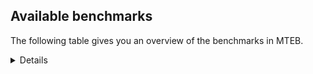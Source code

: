 ## Available benchmarks
The following table gives you an overview of the benchmarks in MTEB.

<details>

<!-- This allows the table to be autogenerated in the future: -->
<!-- BENCHMARKS TABLE START -->

| Name | Leaderboard name | # Tasks | Task Types | Domains | Languages |
|------|------------------|---------|------------|---------|-----------|
| [BEIR](https://arxiv.org/abs/2104.08663) | BEIR | 15 | Retrieval: 15 | [Written, Academic, News, Financial, Blog, Social, Encyclopaedic, Programming, Web, Government, Non-fiction, Medical, Reviews] | eng |
| [BEIR-NL](https://arxiv.org/abs/2412.08329) | BEIR-NL | 15 | Retrieval: 15 | [Written, Academic, Encyclopaedic, Web, Non-fiction, Medical] | nld |
| [BRIGHT](https://brightbenchmark.github.io/) | BRIGHT | 1 | Retrieval: 1 | [Non-fiction, Written] | eng |
| [BRIGHT (long)](https://brightbenchmark.github.io/) | BRIGHT (long) | 1 | Retrieval: 1 | [Non-fiction, Written] | eng |
| [BuiltBench(eng)](https://arxiv.org/abs/2411.12056) | BuiltBench(eng) | 4 | Clustering: 2, Retrieval: 1, Reranking: 1 | [Engineering, Written] | eng |
| [ChemTEB](https://arxiv.org/abs/2412.00532) | Chemical | 27 | BitextMining: 1, Classification: 17, Clustering: 2, PairClassification: 5, Retrieval: 2 | [Chemistry] | eng,ces,por,spa,hin,kor,jpn,tur,zho,fra,nld,msa,deu |
| [CoIR](https://github.com/CoIR-team/coir) | Code Information Retrieval | 10 | Retrieval: 10 | [Programming, Written] | eng,ruby,php,sql,javascript,go,java,python,c++ |
| [CodeRAG](https://arxiv.org/abs/2406.14497) | CodeRAG | 4 | Reranking: 4 | [Programming] | python |
| [Encodechka](https://github.com/avidale/encodechka) | Encodechka | 7 | STS: 2, Classification: 4, PairClassification: 1 | [Written, News, Social, Web, Government, Non-fiction, Fiction] | rus |
| [FollowIR](https://arxiv.org/abs/2403.15246) | Instruction Following | 3 | InstructionRetrieval: 3 | [News, Written] | eng |
| [LongEmbed](https://arxiv.org/abs/2404.12096v2) | Long-context Retrieval | 6 | Retrieval: 6 | [Spoken, Written, Academic, Blog, Encyclopaedic, Non-fiction, Fiction] | eng |
| [MIEB(Img)](https://arxiv.org/abs/2504.10471) | Image only | 49 | Any2AnyRetrieval: 15, ImageClassification: 22, ImageClustering: 5, VisualSTS(eng): 5, VisualSTS(multi): 2 | [Scene, Spoken, Written, News, Blog, Social, Encyclopaedic, Web, Non-fiction, Medical, Reviews] | eng,deu,cmn,spa,pol,por,kor,ara,tur,fra,nld,rus,ita |
| [MIEB(Multilingual)](https://arxiv.org/abs/2504.10471) | Image-Text, Multilingual | 130 | ImageClassification: 22, ImageClustering: 5, ZeroShotClassification: 23, VisionCentricQA: 6, Compositionality: 7, VisualSTS(eng): 7, Any2AnyRetrieval: 45, DocumentUnderstanding: 10, Any2AnyMultilingualRetrieval: 3, VisualSTS(multi): 2 | [Scene, Spoken, Academic, Written, News, Blog, Social, Encyclopaedic, Constructed, Web, Non-fiction, Medical, Reviews] | dan,ces,ukr,ind,quz,hin,jpn,est,mri,tur,vie,fra,fas,heb,spa,por,ara,zho,tel,fil,cmn,rus,ell,deu,eng,ita,nor,pol,ron,swe,hun,swa,bul,hrv,kor,tha,fin,ben,nld |
| [MIEB(eng)](https://arxiv.org/abs/2504.10471) | Image-Text, English | 125 | ImageClassification: 22, ImageClustering: 5, ZeroShotClassification: 23, VisionCentricQA: 6, Compositionality: 7, VisualSTS(eng): 7, Any2AnyRetrieval: 45, DocumentUnderstanding: 10 | [Scene, Spoken, Academic, Written, News, Blog, Social, Encyclopaedic, Constructed, Web, Non-fiction, Medical, Reviews] | eng |
| [MIEB(lite)](https://arxiv.org/abs/2504.10471) | Image-Text, Lite | 51 | ImageClassification: 8, ImageClustering: 2, ZeroShotClassification: 7, VisionCentricQA: 5, Compositionality: 6, VisualSTS(eng): 2, VisualSTS(multi): 2, Any2AnyRetrieval: 11, DocumentUnderstanding: 6, Any2AnyMultilingualRetrieval: 2 | [Scene, Spoken, Academic, Written, News, Blog, Social, Encyclopaedic, Web, Non-fiction, Medical, Reviews] | dan,ces,ukr,ind,quz,hin,jpn,est,mri,tur,vie,fra,fas,heb,spa,por,ara,tel,zho,fil,cmn,rus,ell,deu,eng,pol,ita,nor,ron,swe,hun,swa,bul,hrv,kor,tha,fin,ben,nld |
| [MINERSBitextMining](https://arxiv.org/pdf/2406.07424) | MINERSBitextMining | 7 | BitextMining: 7 | [Social, Written, Reviews] | dan,ces,kaz,srp,mui,mad,ber,cym,lat,arq,bre,mak,swh,isl,fry,est,epo,tur,fra,dsb,lfn,fao,heb,ina,nds,bjn,cha,oci,uig,xho,ceb,kat,yid,aze,gsw,eus,nno,abs,tuk,ukr,glg,kab,urd,mal,khm,gla,arz,uzb,jpn,tzl,vie,hye,bug,orv,tgl,mhr,gle,por,bhp,bbc,zsm,ell,swe,kur,kor,tha,ben,bos,nov,kzj,yue,swg,min,max,ind,hsb,pms,nob,awa,lit,hin,ido,mon,tel,rus,sun,deu,ita,nij,afr,csb,hun,rej,bul,wuu,pcm,fin,bel,ang,cor,slk,hau,mkd,tam,cbk,dtp,bew,jav,spa,sqi,slv,ara,cat,yor,ast,cmn,mar,lvs,eng,pol,ron,ibo,pes,ace,hrv,ile,tat,pam,war,amh,ban,nld |
| MTEB(Code, v1) | Code | 12 | Retrieval: 12 | [Programming, Written] | eng,ruby,rust,scala,swift,php,sql,javascript,typescript,c,go,java,python,shell,c++ |
| MTEB(Europe, v1) | European | 74 | BitextMining: 7, Classification: 21, Clustering: 8, Retrieval: 15, InstructionRetrieval: 3, MultilabelClassification: 2, PairClassification: 6, Reranking: 3, STS: 9 | [Financial, Subtitles, Constructed, Legal, Web, Non-fiction, Religious, Medical, Reviews, Spoken, Written, Encyclopaedic, Academic, Blog, Programming, Fiction, News, Social, Government] | dan,eus,nno,ces,slk,nob,lit,isl,mlt,est,fra,lav,fao,gle,por,spa,slv,ell,pol,eng,ita,deu,ron,swe,hun,bul,hrv,rom,fin,nld |
| MTEB(Indic, v1) | Indic | 23 | BitextMining: 4, Clustering: 1, Classification: 13, PairClassification: 1, Retrieval: 2, Reranking: 1, STS: 1 | [Spoken, Written, News, Social, Encyclopaedic, Constructed, Legal, Web, Government, Non-fiction, Religious, Fiction, Reviews] | asm,mai,bho,san,gbm,raj,ory,urd,mal,doi,mup,nep,awa,pan,gom,tam,hin,npi,mni,hne,kas,brx,sat,mwr,bod,tel,bgc,mar,guj,boy,eng,kan,pus,ben,snd |
| MTEB(Law, v1) | Legal | 8 | Retrieval: 8 | [Written, Legal] | eng,zho,deu |
| MTEB(Medical, v1) | Medical | 12 | Retrieval: 9, Clustering: 2, Reranking: 1 | [Written, Academic, Web, Government, Non-fiction, Medical] | eng,spa,kor,ara,zho,vie,fra,cmn,rus,pol |
| MTEB(Multilingual, v1) | Multilingual | 132 | BitextMining: 13, Classification: 43, Clustering: 17, Retrieval: 18, InstructionRetrieval: 3, MultilabelClassification: 5, PairClassification: 11, Reranking: 6, STS: 16 | [Financial, Subtitles, Constructed, Legal, Web, Non-fiction, Religious, Medical, Reviews, Spoken, Written, Entertainment, Encyclopaedic, Academic, Blog, Programming, Fiction, News, Social, Government] | gdr,zpm,zpq,tte,kaz,pon,boa,pib,sus,pap,huv,wmw,doi,mup,mak,nbq,lgl,klv,buk,car,otn,etr,tca,fry,zas,knj,run,fra,kpg,ino,not,mni,wbp,mkj,dgz,mlh,pah,sat,ven,beu,mwr,bjn,tbo,mcp,nds,mbh,bnp,ncj,apr,oci,mle,crh,xho,zar,kze,ter,cnl,trc,piu,ziw,shi,kyc,ame,jae,abs,gvs,ndj,ura,raj,orm,bps,fuf,mal,nys,poh,cap,nus,tiw,mbc,kyf,zia,med,mph,caa,mca,smo,chf,meu,tue,mbl,mwe,tzl,glk,bkx,kmh,mkn,tbc,scn,zos,por,ruf,awk,bgt,mti,mxt,ztq,fil,apw,ptp,ell,arp,kur,sgb,nin,cot,zpo,tee,rom,xbi,bbr,mcb,ben,toc,adz,mhl,far,plu,snd,ote,sps,cpy,ltg,zpv,cpb,qvm,swg,min,dzo,kje,cbv,tbf,big,apb,ind,kek,quh,ssx,kbp,mkl,tum,sey,nep,atb,npl,pbt,box,xtd,gfk,bgs,geb,cpa,cax,nnq,hop,bam,blz,kaq,kqa,snn,chv,gnw,acu,kas,snc,bhl,soq,ido,sri,mop,swp,kwd,mon,emi,kiw,ctp,kpx,nna,zab,shp,afr,mig,swa,chq,cbs,for,ary,ang,aia,cof,udu,kmk,cor,acm,mek,gof,sgz,reg,sim,slk,cpc,nhe,pab,tbz,tuo,bss,isn,nuy,cub,kgf,bki,kpj,tuc,uzn,kvn,soy,cta,dji,tvk,twi,mri,ars,wnu,tof,tsn,rmy,aon,ian,snp,sua,ycn,bew,dtp,yad,rmc,cek,kpf,agg,myy,sqi,mco,mwc,grc,luo,lvs,ibo,fuh,abt,nde,hrv,ile,bhg,meq,wiv,zam,yby,kmr,hch,okv,dan,poe,cao,otm,bkq,cbi,mna,nqo,qwh,mad,lua,wrk,cjo,bjk,lat,eko,bmr,mwp,dov,cnt,ata,awb,isl,uli,tpz,est,azg,tur,kbc,row,lav,rai,mbb,wap,kkc,bsn,urt,rop,bod,hns,jao,anh,ded,myu,urw,cha,zao,sna,uig,taq,kan,kat,tke,zsr,yid,kac,mos,kue,kqw,pio,nii,uvl,eri,obo,cwe,gai,eus,ltz,asm,mih,zpz,gaz,tuk,mxb,ood,hla,grn,kwj,fon,qxo,wbi,yss,nwi,ewe,pan,yon,arz,amx,bjp,dhg,apn,wuv,bug,sbk,cbt,brx,mhr,gle,cso,kql,llg,bvr,mvn,ntj,aoi,fuc,aai,lmo,bem,amk,wro,klt,khk,kor,pag,hlt,bsj,abx,mir,aey,ydd,mau,yka,fij,msk,kms,nhw,bqc,kzj,pri,lww,cjv,gul,yuj,aby,aui,hsb,bkd,srq,msb,tgp,mjc,aer,met,taj,byr,seh,suz,mee,naf,dik,prf,bbb,quf,lbb,nya,are,cth,bzj,ngu,zca,rus,ikk,ita,agr,inb,tna,sot,hun,sin,rej,ubu,wnc,spm,lid,tso,dad,pcm,gvn,mam,knf,heg,mil,bzd,cop,sag,qul,gaw,cni,tzj,auc,qvs,gwi,kud,kea,nas,nab,lif,mit,khz,mpj,ebk,bqp,wal,tam,txu,krc,nch,arb,mgw,wim,poy,mxp,mic,bmh,nsn,fas,mxq,spl,alq,zav,zaj,dwy,ixl,slv,tku,zty,ban,zho,chz,maj,ast,eng,kdc,dob,dgc,knc,bco,gui,ace,vec,mpx,viv,war,pjt,plt,qve,cab,jac,jiv,tcz,nld,yal,ces,kmo,mux,crx,mui,bsp,qxn,djk,ttc,amu,att,wrs,xtm,ber,sja,ndg,tac,bjv,bre,zpc,kjs,xla,swh,sxb,xav,yaq,aka,cui,epo,mya,miz,mav,zpu,msy,nak,lfn,emp,heb,iou,bdd,rkb,cav,prs,bgc,kde,boj,mlg,ksd,bxh,zga,nyu,too,blw,haw,tpi,gsw,ssw,cbu,tfr,con,umb,zac,xnn,ken,uvh,kup,rug,ukr,esk,glg,kab,zap,dww,cjk,aeb,kmb,uzb,kpw,jpn,cmo,zpl,vie,hye,kvg,tmd,cak,nhu,nso,orv,shn,ksj,ubr,kmu,usp,yap,srd,nou,aoj,bhp,bbc,als,agm,acq,zsm,kbq,bea,mqj,rwo,kbm,msc,tha,fai,azz,div,aly,ppo,zyp,ake,nhr,ngp,bus,bos,kam,rro,san,knv,wed,byx,ong,azj,mey,tnk,pms,anv,mbs,nho,glv,aaz,npi,arn,bao,tyv,muy,nhy,tew,lac,mie,mks,taw,tnp,myw,apu,mps,jic,ncu,ncl,kik,sun,bch,guh,agu,deu,nij,tiy,usa,kmg,leu,mib,gym,wuu,ctu,pus,tif,ton,shj,kqc,wer,azb,cya,hbo,pma,xsi,wos,fin,apz,bvd,gah,bho,iws,ulk,poi,tcs,mcq,dgr,hau,omw,urb,lij,tgo,lcm,roo,msa,ons,waj,hmn,ksr,myk,sah,tav,lug,mcr,dah,yut,kyg,lao,amf,gam,uri,lin,spa,wsk,ajp,ayr,spp,srn,wiu,kyq,cat,chk,cle,yor,hub,cbr,hmo,qvz,mar,bef,pol,tim,wol,nor,hus,yle,khs,cme,pir,tat,wat,pam,bak,bmu,nlg,toj,ese,beo,mai,jni,yml,srp,gun,nss,szl,huu,acf,mpt,cut,nfa,cym,wln,kew,som,qvh,arq,csy,cac,hvn,dwr,hui,chd,gux,txq,hne,dsb,gdn,gvf,ssd,svk,fao,mox,aak,kwi,ina,tpt,vmy,qvn,gub,mbj,nif,mpp,dyu,lex,mag,ceb,gng,ign,tir,yva,zat,fuv,aze,enq,bmk,mva,kne,ape,nno,qup,otq,yaa,agn,hto,cgc,maa,ntu,sll,kdl,tlf,atg,snx,sue,urd,ikw,mcf,wmt,ffm,ntp,gla,khm,cco,gvc,tuf,apc,upv,zul,bzh,pao,qxh,tod,mqb,tos,quy,hat,tgl,amp,amn,tah,agd,kpr,yre,pwg,gyr,ckb,zad,guj,fue,cuk,cbc,swe,jvn,kos,gup,mto,mwf,nhg,tgk,agt,sab,mgc,nov,tet,yue,gbm,ssg,tzo,kqf,max,bjr,caf,nca,nob,zlm,bba,awa,kin,lit,ipi,nhi,crn,nop,hin,yrb,gom,mmo,gmv,mlp,dif,qub,noa,bjz,amm,smk,arl,kgk,nko,avt,xed,stp,tbg,mdy,faa,tnn,tel,mcd,mpm,ots,dop,kwf,boy,csb,qvw,bul,awx,kkl,rgu,zaw,msm,bel,amo,xon,bpr,lbk,ghs,mbt,cpu,ptu,qvc,auy,hix,lus,quc,vid,gnn,top,ory,zai,tdt,aom,mgh,gum,sny,tsw,mkd,kto,spy,cux,mzz,cuc,cbk,tpa,mlt,imo,pad,atd,mmx,sco,hot,yuw,kgp,nvm,pls,jav,lim,maq,guo,ktm,kbh,aso,fur,opm,ara,maz,djr,tnc,kiz,clu,tzm,cmn,kyz,srm,kon,ron,alp,daa,jid,ilo,pes,sbe,bon,amr,acr,aau,mio,sbs,amh,kir,zaa,aii |
| [MTEB(Scandinavian, v1)](https://kennethenevoldsen.github.io/scandinavian-embedding-benchmark/) | Scandinavian | 28 | BitextMining: 2, Classification: 13, Retrieval: 7, Clustering: 6 | [Spoken, Written, News, Blog, Social, Encyclopaedic, Legal, Web, Government, Non-fiction, Fiction, Reviews] | dan,nob,nno,swe,fao,isl |
| [MTEB(cmn, v1)](https://github.com/FlagOpen/FlagEmbedding/tree/master/research/C_MTEB) | Chinese | 32 | Retrieval: 8, Reranking: 4, PairClassification: 2, Clustering: 4, STS: 7, Classification: 7 | [Academic, Entertainment, Written, Financial, Government, Non-fiction, Medical] | cmn |
| [MTEB(deu, v1)](https://arxiv.org/html/2401.02709v1) | German | 19 | Classification: 6, Clustering: 4, PairClassification: 2, Reranking: 1, Retrieval: 4, STS: 2 | [Spoken, Written, News, Encyclopaedic, Legal, Web, Non-fiction, Reviews] | deu |
| MTEB(eng, v1) | English Legacy | 56 | Classification: 12, Retrieval: 15, Clustering: 11, Reranking: 4, STS: 10, PairClassification: 3, Summarization: 1 | [Spoken, Academic, Written, News, Financial, Blog, Social, Encyclopaedic, Programming, Web, Government, Non-fiction, Medical, Reviews] | eng |
| MTEB(eng, v2) | English | 41 | Retrieval: 10, Clustering: 8, Reranking: 2, STS: 9, Classification: 8, PairClassification: 3, Summarization: 1 | [Spoken, Academic, Written, News, Financial, Blog, Social, Encyclopaedic, Programming, Web, Non-fiction, Medical, Reviews] | eng |
| MTEB(fas, beta) | Farsi (BETA) | 60 | Classification: 18, Clustering: 5, PairClassification: 8, Reranking: 2, Retrieval: 21, STS: 3, BitextMining: 3 | [Spoken, Academic, Written, News, Blog, Social, Encyclopaedic, Web, Religious, Medical, Reviews] | fas |
| [MTEB(fra, v1)](https://arxiv.org/abs/2405.20468) | French | 25 | Classification: 6, Clustering: 7, PairClassification: 1, Reranking: 2, Retrieval: 5, STS: 3, Summarization: 1 | [Spoken, Written, Academic, News, Social, Encyclopaedic, Legal, Web, Non-fiction, Reviews] | fra,eng |
| [MTEB(jpn, v1)](https://github.com/sbintuitions/JMTEB) | Japanese | 16 | Clustering: 2, Classification: 4, STS: 2, PairClassification: 1, Retrieval: 6, Reranking: 1 | [Spoken, Written, Academic, News, Encyclopaedic, Web, Non-fiction, Reviews] | jpn |
| MTEB(kor, v1) | Korean | 6 | Classification: 1, Reranking: 1, Retrieval: 2, STS: 2 | [Spoken, Written, News, Encyclopaedic, Web, Reviews] | kor |
| [MTEB(pol, v1)](https://arxiv.org/abs/2405.10138) | Polish | 17 | Classification: 7, Clustering: 3, PairClassification: 4, STS: 3 | [Spoken, Written, Academic, News, Social, Legal, Web, Non-fiction, Fiction, Reviews] | pol |
| [MTEB(rus, v1)](https://aclanthology.org/2023.eacl-main.148/) | Russian | 23 | Classification: 9, Clustering: 3, MultilabelClassification: 2, PairClassification: 1, Reranking: 2, Retrieval: 3, STS: 3 | [Spoken, Written, Academic, News, Blog, Social, Encyclopaedic, Web, Reviews] | rus |
| [NanoBEIR](https://huggingface.co/collections/zeta-alpha-ai/nanobeir-66e1a0af21dfd93e620cd9f6) | NanoBEIR | 13 | Retrieval: 13 | [Written, Academic, News, Social, Encyclopaedic, Web, Non-fiction, Medical] | eng |
| [RAR-b](https://arxiv.org/abs/2404.06347) | Reasoning retrieval | 17 | Retrieval: 17 | [Programming, Encyclopaedic, Written] | eng |

<!-- BENCHMARKS TABLE END -->
